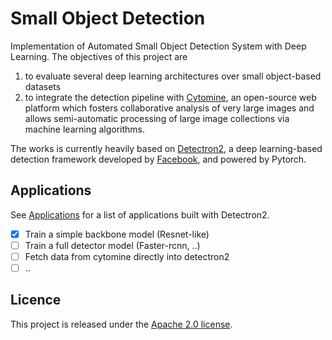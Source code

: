 # Small Object Detection
Implementation of Automated Small Object Detection System with Deep Learning.
The objectives of this project are

 1. to evaluate several deep learning architectures over small object-based datasets
 2. to integrate the detection pipeline with [Cytomine](https://cytomine.coop/), an open-source web platform which fosters collaborative analysis of very large images and allows semi-automatic processing of large image collections via machine learning algorithms.

The works is currently heavily based on [Detectron2](https://github.com/facebookresearch/detectron2), a deep learning-based detection framework developed by [Facebook](https://ai.facebook.com/research/), and powered by Pytorch.

## Applications

See [Applications](applications/detectron2/) for a list of applications built with Detectron2.

- [x] Train a simple backbone model (Resnet-like)
- [ ] Train a full detector model (Faster-rcnn, ..)
- [ ] Fetch data from cytomine directly into detectron2 
- [ ] .. 

## Licence

This project is released under the [Apache 2.0 license](LICENSE).


